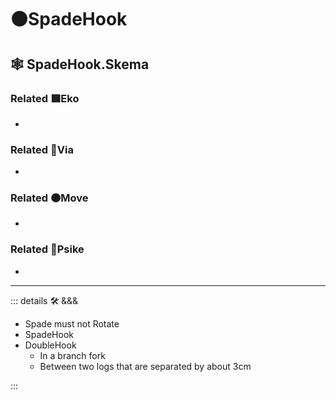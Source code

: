 # 🟠<move>SpadeHook</move>

## 🕸 SpadeHook.Skema

### Related 🟩<eko>Eko</eko>

-

### Related 🔻<via>Via</via>

-

### Related 🟠<move>Move</move>

-

### Related 💜<psike>Psike</psike>

-

---

<!-- =================================================== -->
<!-- =================================================== -->
<!-- =================================================== -->
<!-- =================================================== -->
<!-- =================================================== -->
::: details 🛠 <dev>&&&</dev>

- Spade must not Rotate
- SpadeHook
- DoubleHook
    - In a branch fork
    - Between two logs that are separated by about 3cm

:::
